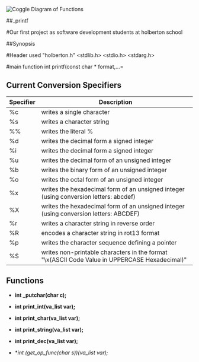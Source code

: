 ![Coggle Diagram of Functions](https://www.holbertonschool.com/holberton-logo.png)

##_printf

#Our first project as software development students at holberton school

##Synopsis

#Header used
"holberton.h"
<stdlib.h>
<stdio.h>
<stdarg.h>

#main function 
int printf(const char * format,...=

## Current Conversion Specifiers
| Specifier | Description |
| --------  | ----------- |
| %c | writes a single character |
| %s | writes a character string |
| %% | writes the literal % |
| %d | writes the decimal form a signed integer |
| %i | writes the decimal form a signed integer |
| %u | writes the decimal form of an unsigned integer |
| %b | writes the binary form of an unsigned integer |
| %o | writes the octal form of an unsigned integer |
| %x | writes the hexadecimal form of an unsigned integer (using conversion letters: abcdef) |
| %X | writes the hexadecimal form of an unsigned integer (using conversion letters: ABCDEF) |
| %r | writes a character string in reverse order |
| %R | encodes a character string in rot13 format |
| %p | writes the character sequence defining a pointer |
| %S | writes non-printable characters in the format "\x(ASCII Code Value in UPPERCASE Hexadecimal)" |

## Functions

* **int _putchar(char c);**
>

* **int print_int(va_list var);**
>

* **int print_char(va_list var);**
>

* **int print_string(va_list var);**
>

* **int print_dec(va_list var);**
>

* **int (*get_op_func(char s))(va_list var);**
>
